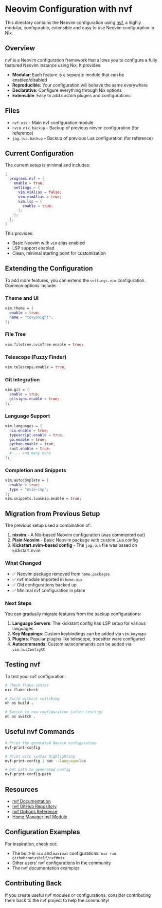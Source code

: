 # Neovim Configuration with nvf

This directory contains the Neovim configuration using [nvf](https://github.com/NotAShelf/nvf), a highly modular, configurable, extensible and easy to use Neovim configuration in Nix.

## Overview

nvf is a Neovim configuration framework that allows you to configure a fully featured Neovim instance using Nix. It provides:

- **Modular**: Each feature is a separate module that can be enabled/disabled
- **Reproducible**: Your configuration will behave the same everywhere
- **Declarative**: Configure everything through Nix options
- **Extensible**: Easy to add custom plugins and configurations

## Files

- `nvf.nix` - Main nvf configuration module
- `nvim.nix.backup` - Backup of previous nixvim configuration (for reference)
- `jag.lua.backup` - Backup of previous Lua configuration (for reference)

## Current Configuration

The current setup is minimal and includes:

```nix
{
  programs.nvf = {
    enable = true;
    settings = {
      vim.viAlias = false;
      vim.vimAlias = true;
      vim.lsp = {
        enable = true;
      };
    };
  };
}
```

This provides:
- Basic Neovim with `vim` alias enabled
- LSP support enabled
- Clean, minimal starting point for customization

## Extending the Configuration

To add more features, you can extend the `settings.vim` configuration. Common options include:

### Theme and UI
```nix
vim.theme = {
  enable = true;
  name = "tokyonight";
};
```

### File Tree
```nix
vim.filetree.nvimTree.enable = true;
```

### Telescope (Fuzzy Finder)
```nix
vim.telescope.enable = true;
```

### Git Integration
```nix
vim.git = {
  enable = true;
  gitsigns.enable = true;
};
```

### Language Support
```nix
vim.languages = {
  nix.enable = true;
  typescript.enable = true;
  go.enable = true;
  python.enable = true;
  rust.enable = true;
  # ... and many more
};
```

### Completion and Snippets
```nix
vim.autocomplete = {
  enable = true;
  type = "nvim-cmp";
};
vim.snippets.luasnip.enable = true;
```

## Migration from Previous Setup

The previous setup used a combination of:
1. **nixvim** - A Nix-based Neovim configuration (was commented out)
2. **Plain Neovim** - Basic Neovim package with custom Lua config
3. **Kickstart.nvim-based config** - The `jag.lua` file was based on kickstart.nvim

### What Changed
- ✅ Neovim package removed from `home.packages`
- ✅ nvf module imported in `home.nix`
- ✅ Old configurations backed up
- ✅ Minimal nvf configuration in place

### Next Steps
You can gradually migrate features from the backup configurations:

1. **Language Servers**: The kickstart config had LSP setup for various languages
2. **Key Mappings**: Custom keybindings can be added via `vim.keymaps`
3. **Plugins**: Popular plugins like telescope, treesitter were configured
4. **Autocommands**: Custom autocommands can be added via `vim.luaConfigRC`

## Testing nvf

To test your nvf configuration:

```bash
# Check flake syntax
nix flake check

# Build without switching
nh os build .

# Switch to new configuration (after testing)
nh os switch .
```

## Useful nvf Commands

```bash
# Print the generated Neovim configuration
nvf-print-config

# Print with syntax highlighting
nvf-print-config | bat --language=lua

# Get path to generated config
nvf-print-config-path
```

## Resources

- [nvf Documentation](https://notashelf.github.io/nvf/)
- [nvf GitHub Repository](https://github.com/NotAShelf/nvf)
- [nvf Options Reference](https://notashelf.github.io/nvf/options.html)
- [Home Manager nvf Module](https://notashelf.github.io/nvf/index.xhtml#ch-standalone-hm)

## Configuration Examples

For inspiration, check out:
- The built-in `nix` and `maximal` configurations: `nix run github:notashelf/nvf#nix`
- Other users' nvf configurations in the community
- The nvf documentation examples

## Contributing Back

If you create useful nvf modules or configurations, consider contributing them back to the nvf project to help the community!
